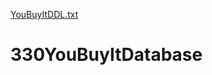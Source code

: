 [YouBuyItDDL.txt](https://github.com/Riceking1997/330YouBuyItDatabase/files/7034196/YouBuyItDDL.txt)
# 330YouBuyItDatabase
